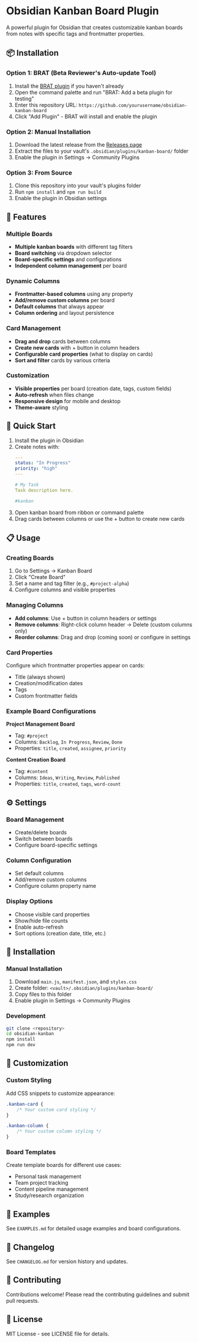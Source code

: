# Obsidian Kanban Board Plugin

A powerful plugin for Obsidian that creates customizable kanban boards from notes with specific tags and frontmatter properties.

## 📦 Installation

### Option 1: BRAT (Beta Reviewer's Auto-update Tool)
1. Install the [BRAT plugin](https://github.com/TfTHacker/obsidian42-brat) if you haven't already
2. Open the command palette and run "BRAT: Add a beta plugin for testing"
3. Enter this repository URL: `https://github.com/yourusername/obsidian-kanban-board`
4. Click "Add Plugin" - BRAT will install and enable the plugin

### Option 2: Manual Installation
1. Download the latest release from the [Releases page](https://github.com/yourusername/obsidian-kanban-board/releases)
2. Extract the files to your vault's `.obsidian/plugins/kanban-board/` folder
3. Enable the plugin in Settings → Community Plugins

### Option 3: From Source
1. Clone this repository into your vault's plugins folder
2. Run `npm install` and `npm run build`
3. Enable the plugin in Obsidian settings

## 🎯 Features

### Multiple Boards
- **Multiple kanban boards** with different tag filters
- **Board switching** via dropdown selector
- **Board-specific settings** and configurations
- **Independent column management** per board

### Dynamic Columns
- **Frontmatter-based columns** using any property
- **Add/remove custom columns** per board
- **Default columns** that always appear
- **Column ordering** and layout persistence

### Card Management
- **Drag and drop** cards between columns
- **Create new cards** with + button in column headers
- **Configurable card properties** (what to display on cards)
- **Sort and filter** cards by various criteria

### Customization
- **Visible properties** per board (creation date, tags, custom fields)
- **Auto-refresh** when files change
- **Responsive design** for mobile and desktop
- **Theme-aware** styling

## 🚀 Quick Start

1. Install the plugin in Obsidian
2. Create notes with:
   ```yaml
   ---
   status: "In Progress"
   priority: "high"
   ---
   
   # My Task
   Task description here.
   
   #kanban
   ```
3. Open kanban board from ribbon or command palette
4. Drag cards between columns or use the + button to create new cards

## 📋 Usage

### Creating Boards
1. Go to Settings → Kanban Board
2. Click "Create Board"
3. Set a name and tag filter (e.g., `#project-alpha`)
4. Configure columns and visible properties

### Managing Columns
- **Add columns**: Use + button in column headers or settings
- **Remove columns**: Right-click column header → Delete (custom columns only)
- **Reorder columns**: Drag and drop (coming soon) or configure in settings

### Card Properties
Configure which frontmatter properties appear on cards:
- Title (always shown)
- Creation/modification dates
- Tags
- Custom frontmatter fields

### Example Board Configurations

**Project Management Board**
- Tag: `#project`
- Columns: `Backlog`, `In Progress`, `Review`, `Done`
- Properties: `title`, `created`, `assignee`, `priority`

**Content Creation Board**
- Tag: `#content`
- Columns: `Ideas`, `Writing`, `Review`, `Published`
- Properties: `title`, `created`, `tags`, `word-count`

## ⚙️ Settings

### Board Management
- Create/delete boards
- Switch between boards
- Configure board-specific settings

### Column Configuration
- Set default columns
- Add/remove custom columns
- Configure column property name

### Display Options
- Choose visible card properties
- Show/hide file counts
- Enable auto-refresh
- Sort options (creation date, title, etc.)

## 🔧 Installation

### Manual Installation
1. Download `main.js`, `manifest.json`, and `styles.css`
2. Create folder: `<vault>/.obsidian/plugins/kanban-board/`
3. Copy files to this folder
4. Enable plugin in Settings → Community Plugins

### Development
```bash
git clone <repository>
cd obsidian-kanban
npm install
npm run dev
```

## 🎨 Customization

### Custom Styling
Add CSS snippets to customize appearance:
```css
.kanban-card {
    /* Your custom card styling */
}

.kanban-column {
    /* Your custom column styling */
}
```

### Board Templates
Create template boards for different use cases:
- Personal task management
- Team project tracking
- Content pipeline management
- Study/research organization

## 📖 Examples

See `EXAMPLES.md` for detailed usage examples and board configurations.

## 🔄 Changelog

See `CHANGELOG.md` for version history and updates.

## 🤝 Contributing

Contributions welcome! Please read the contributing guidelines and submit pull requests.

## 📄 License

MIT License - see LICENSE file for details.